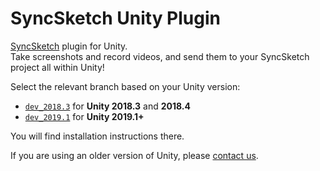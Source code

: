 # SyncSketch Unity Plugin

[SyncSketch](https://www.syncsketch.com/) plugin for Unity.  
Take screenshots and record videos, and send them to your SyncSketch project all within Unity!

Select the relevant branch based on your Unity version:

- [`dev_2018.3`](https://github.com/syncsketch/syncsketch-unity/tree/dev_2018.3) for **Unity 2018.3** and **2018.4**
- [`dev_2019.1`](https://github.com/syncsketch/syncsketch-unity/tree/dev_2019.1) for **Unity 2019.1+**

You will find installation instructions there.

If you are using an older version of Unity, please [contact us](mailto://support@syncsketch.com).